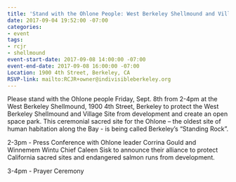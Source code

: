 ```yaml
---
title: 'Stand with the Ohlone People: West Berkeley Shellmound and Village Site Event'
date: 2017-09-04 19:52:00 -07:00
categories:
- event
tags:
- rcjr
- shellmound
event-start-date: 2017-09-08 14:00:00 -07:00
event-end-date: 2017-09-08 16:00:00 -07:00
Location: 1900 4th Street, Berkeley, CA
RSVP-link: mailto:RCJR+owner@indivisibleberkeley.org
---
```


Please stand with the Ohlone people Friday, Sept. 8th from 2-4pm at the West Berkeley Shellmound, 1900 4th Street, Berkeley to protect the West Berkeley Shellmound and Village Site from development and create an open space park. This ceremonial sacred site for the Ohlone – the oldest site of human habitation along the Bay - is being called Berkeley’s “Standing Rock”.

2-3pm - Press Conference with Ohlone leader Corrina Gould and Winnemem Wintu Chief Caleen Sisk to announce their alliance to protect California sacred sites and endangered salmon runs from development.

3-4pm - Prayer Ceremony